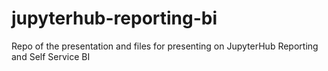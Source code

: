 # jupyterhub-reporting-bi
Repo of the presentation and files for presenting on JupyterHub Reporting and Self Service BI
